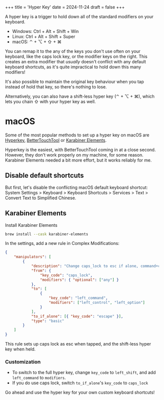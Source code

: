 +++
title = 'Hyper Key'
date = 2024-11-24
draft = false
+++

A hyper key is a trigger to hold down all of the standard modifiers on your keyboard. 
- Windows: Ctrl + Alt + Shift + Win
- Linux: Ctrl + Alt + Shift + Super
- macOS: ⌃ + ⌥ + ⇧ + ⌘

You can remap it to the any of the keys you don't use often on your keyboard, like the caps lock key, or the modifier keys on the right. This creates an extra modifier that _usually_ doesn't conflict with any default keyboard shortcuts, as it's quite impractical to hold down this many modifiers!

It's also possible to maintain the original key behaviour when you tap instead of hold that key, so there's nothing to lose.

Alternatively, you can also have a shift-less hyper key (⌃ + ⌥ + ⌘), which lets you chain ⇧ with your hyper key as well.
# macOS
Some of the most popular methods to set up a hyper key on macOS are [Hyperkey](https://hyperkey.app/), [BetterTouchTool](https://folivora.ai/) or [Karabiner Elements](https://karabiner-elements.pqrs.org/). 

Hyperkey is the easiest, with BetterTouchTool coming in at a close second. However, they don't work properly on my machine, for some reason. Karabiner Elements needed a bit more effort, but it works reliably for me.
## Disable default shortcuts
But first, let's disable the conflicting macOS default keyboard shortcut: System Settings > Keyboard > Keyboard Shortcuts > Services > Text > Convert Text to Simplified Chinese.
## Karabiner Elements
Install Karabiner Elements
```bash
brew install --cask karabiner-elements
```

In the settings, add a new rule in Complex Modifications:
```json
{
    "manipulators": [
        {
            "description": "Change caps_lock to esc if alone, command+control+option if held",
            "from": {
                "key_code": "caps_lock",
                "modifiers": { "optional": ["any"] }
            },
            "to": [
                {
                    "key_code": "left_command",
                    "modifiers": ["left_control", "left_option"]
                }
            ],
            "to_if_alone": [{ "key_code": "escape" }],
            "type": "basic"
        }
    ]
}
```
This rule sets up caps lock as esc when tapped, and the shift-less hyper key when held.
### Customization
- To switch to the full hyper key, change `key_code` to `left_shift`, and add `left_command` to `modifiers`.
- If you do use caps lock, switch `to_if_alone`'s `key_code` to `caps_lock`

Go ahead and use the hyper key for your own custom keyboard shortcuts!